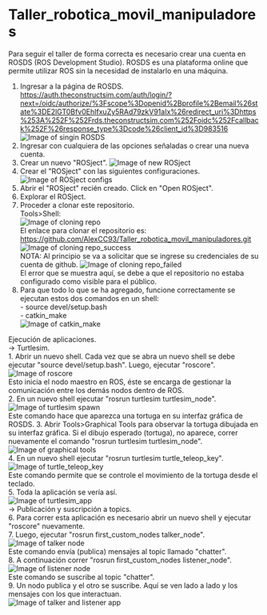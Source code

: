 # Taller_robotica_movil_manipuladores
Para seguir el taller de forma correcta es necesario crear una cuenta en ROSDS (ROS Development Studio).
ROSDS es una plataforma online que permite utilizar ROS sin la necesidad de instalarlo en una máquina.
  1. Ingresar a la página de ROSDS. https://auth.theconstructsim.com/auth/login/?next=/oidc/authorize/%3Fscope%3Dopenid%2Bprofile%2Bemail%26state%3DE2lGT0Bfv0EhIfxuZy5RAd79zkV91aIx%26redirect_uri%3Dhttps%253A%252F%252Frds.theconstructsim.com%252Foidc%252Fcallback%252F%26response_type%3Dcode%26client_id%3D983516
  ![Image of singin ROSDS](https://github.com/AlexCC93/Taller_robotica_movil_manipuladores/blob/main/imagenes/image1.png)
  2. Ingresar con cualquiera de las opciones señaladas o crear una nueva cuenta. 
  3. Crear un nuevo "ROSject".
  ![Image of new ROSject](https://github.com/AlexCC93/Taller_robotica_movil_manipuladores/blob/main/imagenes/image3.png)
  4. Crear el "ROSject" con las siguientes configuraciones.
  ![Image of ROSject configs](https://github.com/AlexCC93/Taller_robotica_movil_manipuladores/blob/main/imagenes/image4.png)
  5. Abrir el "ROSject" recién creado. Click en "Open ROSject".
  6. Explorar el ROSject.
  7. Proceder a clonar este repositorio.<br/>
      Tools>Shell:<br/>
      ![Image of cloning repo](https://github.com/AlexCC93/Taller_robotica_movil_manipuladores/blob/main/imagenes/image5.png)<br/>
      El enlace para clonar el repositorio es: https://github.com/AlexCC93/Taller_robotica_movil_manipuladores.git
      ![Image of cloning repo_success](https://github.com/AlexCC93/Taller_robotica_movil_manipuladores/blob/main/imagenes/image6.png)<br/>
  NOTA: Al principio se va a solicitar que se ingrese su credenciales de su cuenta de github.
  ![Image of cloning repo_failed](https://github.com/AlexCC93/Taller_robotica_movil_manipuladores/blob/main/imagenes/image7.png)<br/>
  El error que se muestra aquí, se debe a que el repositorio no estaba configurado como visible para el público.<br/>
  8. Para que todo lo que se ha agregado, funcione correctamente se ejecutan estos dos comandos en un shell:<br/>
    - source devel/setup.bash <br/> 
    - catkin_make <br/>
  ![Image of catkin_make](https://github.com/AlexCC93/Taller_robotica_movil_manipuladores/blob/main/imagenes/image9.png)<br/> 

Ejecución de aplicaciones. </br>
  -> Turtlesim.<br/>
    1. Abrir un nuevo shell. Cada vez que se abra un nuevo shell se debe ejecutar "source devel/setup.bash". Luego, ejecutar "roscore".<br/>
    ![Image of roscore](https://github.com/AlexCC93/Taller_robotica_movil_manipuladores/blob/main/imagenes/image10.png)<br/>
    Esto inicia el nodo maestro en ROS, éste se encarga de gestionar la comunicación entre los demás nodos dentro de ROS.<br/>
    2. En un nuevo shell ejecutar "rosrun turtlesim turtlesim_node".<br/>
    ![Image of turtlesim spawn](https://github.com/AlexCC93/Taller_robotica_movil_manipuladores/blob/main/imagenes/image11.png)<br/>
    Este comando hace que aparezca una tortuga en su interfaz gráfica de ROSDS.
    3. Abrir Tools>Graphical Tools para observar la tortuga dibujada en su interfaz gráfica. Si el dibujo esperado (tortuga), no aparece, correr nuevamente el comando "rosrun turtlesim turtlesim_node".
    ![Image of graphical tools](https://github.com/AlexCC93/Taller_robotica_movil_manipuladores/blob/main/imagenes/image12.png)<br/>
    4. En un nuevo shell ejecutar "rosrun turtlesim turtle_teleop_key".
    ![Image of turtle_teleop_key](https://github.com/AlexCC93/Taller_robotica_movil_manipuladores/blob/main/imagenes/image13.png)<br/>
    Este comando permite que se controle el movimiento de la tortuga desde el teclado. <br/>
    5. Toda la aplicación se vería así.<br/>
    ![Image of turtlesim_app](https://github.com/AlexCC93/Taller_robotica_movil_manipuladores/blob/main/imagenes/image14.png)<br/>
  -> Publicación y suscripción a topics. <br/>
    6. Para correr esta aplicación es necesario abrir un nuevo shell y ejecutar "roscore" nuevamente.<br/>
    7. Luego, ejecutar "rosrun first_custom_nodes talker_node".<br/>
    ![Image of talker node](https://github.com/AlexCC93/Taller_robotica_movil_manipuladores/blob/main/imagenes/image15.png)<br/>
    Este comando envía (publica) mensajes al topic llamado "chatter".<br/>
    8. A continuación correr "rosrun first_custom_nodes listener_node".<br/>
    ![Image of listener node](https://github.com/AlexCC93/Taller_robotica_movil_manipuladores/blob/main/imagenes/image16.png)<br/>
    Este comando se suscribe al topic "chatter".<br/>
    9. Un nodo publica y el otro se suscribe. Aquí se ven lado a lado y los mensajes con los que interactuan. <br/>
    ![Image of talker and listener app](https://github.com/AlexCC93/Taller_robotica_movil_manipuladores/blob/main/imagenes/image17.png)<br/>
  
  

  
  
    
  
  
